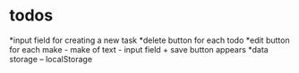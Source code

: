 # todos

*input field for creating a new task 
*delete button for each todo 
*edit button for each make - make of text - input field + save button appears 
*data storage – localStorage
